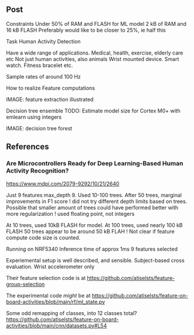 
## Post

Constraints
Under 50% of RAM and FLASH for ML model
2 kB of RAM and 16 kB FLASH
Preferably would like to be closer to 25%, ie half this

Task
Human Activity Detection

Have a wide range of applications.
Medical, health, exercise, elderly care etc
Not just human activities, also animals
Wrist mounted device. Smart watch. Fitness bracelet etc.

Sample rates of around 100 Hz

How to realize
Feature computations

IMAGE: feature extraction illustrated

Decision tree ensemble
TODO: Estimate model size for Cortex M0+ with emlearn using integers



IMAGE: decision tree forest



## References

### Are Microcontrollers Ready for Deep Learning-Based Human Activity Recognition?
https://www.mdpi.com/2079-9292/10/21/2640

Just 9 features
max_depth 9.
Used 10-100 trees. After 50 trees, marginal improvements in F1 score
! did not try different depth limits based on trees.
Possible that smaller amount of trees could have performed better with more regularization
! used floating point, not integers

At 10 trees, used 10kB FLASH for model.
At 100 trees, used nearly 100 kB FLASH
50 trees appear to be around 50 kB FLAH
! Not clear if feature compute code size is counted.

Running on NRF5340
Inference time of approx 1ms
9 features selected

Experiemental setup is well described, and sensible.
Subject-based cross evaluation. Wrist accelerometer only

Their feature selection code is at
https://github.com/atiselsts/feature-group-selection

The experimental code _might_ be at
https://github.com/atiselsts/feature-on-board-activities/blob/main/rf/ml_state.py

Some odd remapping of classes, into 12 classes total?
https://github.com/atiselsts/feature-on-board-activities/blob/main/cnn/datasets.py#L54



